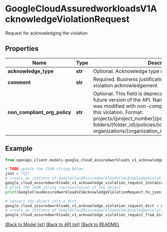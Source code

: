 # GoogleCloudAssuredworkloadsV1AcknowledgeViolationRequest

Request for acknowledging the violation

## Properties

Name | Type | Description | Notes
------------ | ------------- | ------------- | -------------
**acknowledge_type** | **str** | Optional. Acknowledge type of specified violation. | [optional] 
**comment** | **str** | Required. Business justification explaining the need for violation acknowledgement | [optional] 
**non_compliant_org_policy** | **str** | Optional. This field is deprecated and will be removed in future version of the API. Name of the OrgPolicy which was modified with non-compliant change and resulted in this violation. Format: projects/{project_number}/policies/{constraint_name} folders/{folder_id}/policies/{constraint_name} organizations/{organization_id}/policies/{constraint_name} | [optional] 

## Example

```python
from openapi_client.models.google_cloud_assuredworkloads_v1_acknowledge_violation_request import GoogleCloudAssuredworkloadsV1AcknowledgeViolationRequest

# TODO update the JSON string below
json = "{}"
# create an instance of GoogleCloudAssuredworkloadsV1AcknowledgeViolationRequest from a JSON string
google_cloud_assuredworkloads_v1_acknowledge_violation_request_instance = GoogleCloudAssuredworkloadsV1AcknowledgeViolationRequest.from_json(json)
# print the JSON string representation of the object
print(GoogleCloudAssuredworkloadsV1AcknowledgeViolationRequest.to_json())

# convert the object into a dict
google_cloud_assuredworkloads_v1_acknowledge_violation_request_dict = google_cloud_assuredworkloads_v1_acknowledge_violation_request_instance.to_dict()
# create an instance of GoogleCloudAssuredworkloadsV1AcknowledgeViolationRequest from a dict
google_cloud_assuredworkloads_v1_acknowledge_violation_request_from_dict = GoogleCloudAssuredworkloadsV1AcknowledgeViolationRequest.from_dict(google_cloud_assuredworkloads_v1_acknowledge_violation_request_dict)
```
[[Back to Model list]](../README.md#documentation-for-models) [[Back to API list]](../README.md#documentation-for-api-endpoints) [[Back to README]](../README.md)


